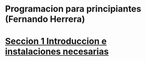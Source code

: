 # Programacion para principiantes (Fernando Herrera)

# [Seccion 1 Introduccion e instalaciones necesarias](Section_01.md)
